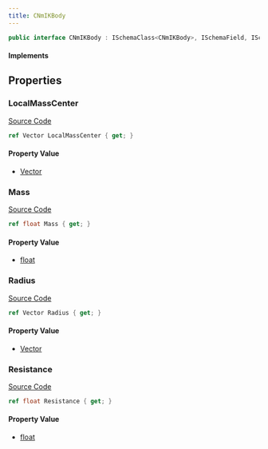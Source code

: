 ```yaml
---
title: CNmIKBody
---
```


```csharp
public interface CNmIKBody : ISchemaClass<CNmIKBody>, ISchemaField, ISchemaClass, INativeHandle
```

#### Implements

## Properties

### LocalMassCenter

[Source Code](https://github.com/swiftly-solution/swiftlys2/blob/beta/managed/src/SwiftlyS2.Generated/Schemas/Interfaces/CNmIKBody.cs#L18)

```csharp
ref Vector LocalMassCenter { get; }
```

#### Property Value

- [Vector](/docs/api/shared/natives/vector)

### Mass

[Source Code](https://github.com/swiftly-solution/swiftlys2/blob/beta/managed/src/SwiftlyS2.Generated/Schemas/Interfaces/CNmIKBody.cs#L16)

```csharp
ref float Mass { get; }
```

#### Property Value

- [float](https://learn.microsoft.com/dotnet/api/system.single)

### Radius

[Source Code](https://github.com/swiftly-solution/swiftlys2/blob/beta/managed/src/SwiftlyS2.Generated/Schemas/Interfaces/CNmIKBody.cs#L20)

```csharp
ref Vector Radius { get; }
```

#### Property Value

- [Vector](/docs/api/shared/natives/vector)

### Resistance

[Source Code](https://github.com/swiftly-solution/swiftlys2/blob/beta/managed/src/SwiftlyS2.Generated/Schemas/Interfaces/CNmIKBody.cs#L22)

```csharp
ref float Resistance { get; }
```

#### Property Value

- [float](https://learn.microsoft.com/dotnet/api/system.single)

